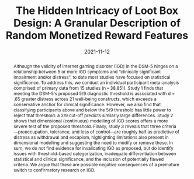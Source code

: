 ---
title: "The Hidden Intricacy of Loot Box Design: A Granular Description of Random Monetized Reward Features"
date: 2021-11-12
publishDate: 2021-11-12
authors: ["**Nick Ballou**", "David Zendle"]
publication_types: ["2"]
abstract: "Although the validity of internet gaming disorder (IGD) in the DSM-5 hinges on a relationship between 5 or more IGD symptoms and “clinically significant impairment and/or distress”, to date most studies have focused on statistical significance. To address this, we conduct an individual participant meta-analysis comprised of primary data from 15 studies (n = 38,851). Study 1 finds that meeting the DSM-5's proposed 5/9 diagnostic threshold is associated with d = .65 greater distress across 21 well-being constructs, which exceeds a conservative anchor for clinical significance. However, we also find that classifying participants above and below the 5/9 threshold has little power to reject that threshold: a 2/9 cut-off predicts similarly large differences. Study 2 shows that dimensional (continuous) modelling of IGD scores offers a more severe test of the proposed threshold. Finally, study 3 reveals that three criteria—preoccupation, tolerance, and loss of control—are roughly half as predictive of distress as withdrawal and escapism, highlighting limitations also present in dimensional modelling and suggesting the need to modify or remove these. In sum, we do not find evidence for invalidating IGD as proposed, but do identify issues with threshold-based categorization, inadequate differentiation between statistical and clinical significance, and the inclusion of potentially flawed criteria. We argue that these are possible negative consequences of a premature switch to confirmatory research on IGD."
featured: true
publication: "*Computers in Human Behavior*"
links:
  - icon_pack: fas
    icon: file
    name: Publisher Version
    url: 'https://doi.org/10.1016/j.chb.2021.107140'
  - icon_pack: fas
    icon: scroll
    name: Preprint
    url: 'https://doi.org/10.31234/osf.io/9ejhk'
  - icon_pack: ai
    icon: osf
    name: OSF data/materials
    url: 'https://doi.org/10.17605/OSF.IO/GVDF4'

---